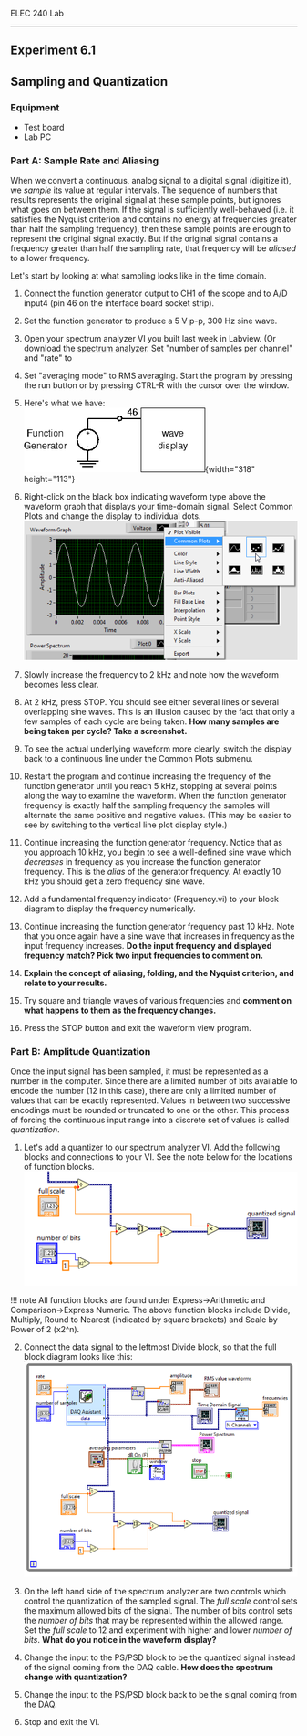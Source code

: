 ELEC 240 Lab

------------------------------------------------------------------------

Experiment 6.1
--------------

Sampling and Quantization
-------------------------

### 

### Equipment

* Test board
* Lab PC

### Part A: Sample Rate and Aliasing

When we convert a continuous, analog signal to a digital signal
(digitize it), we *sample* its value at regular intervals. The sequence
of numbers that results represents the original signal at these sample
points, but ignores what goes on between them. If the signal is
sufficiently well-behaved (i.e. it satisfies the Nyquist criterion and
contains no energy at frequencies greater than half the sampling
frequency), then these sample points are enough to represent the
original signal exactly. But if the original signal contains a frequency
greater than half the sampling rate, that frequency will be *aliased* to
a lower frequency.

Let's start by looking at what sampling looks like in the time domain.

1. Connect the function generator output to CH1 of the scope and to A/D
input4 (pin 46 on the interface board socket strip).
2. Set the function generator to produce a 5 V p-p, 300 Hz sine wave.
3. Open your spectrum analyzer VI you built last week in Labview. (Or download the [spectrum analyzer](../labview/Lab5-Spectrum_Analyzer.vi). Set "number of samples per channel" and "rate" to
10000. Set "averaging mode" to RMS averaging. Start the program by
pressing the run button or by pressing CTRL-R with the cursor over the
window.

4. Here's what we have:\
![](./figs/img183.png){width="318" height="113"}

5. Right-click on the black box indicating waveform type above the waveform graph that displays your time-domain signal. Select Common Plots and change the display to individual dots.
![](./figs/lv1.png)
6. Slowly increase the frequency to 2 kHz and note how the waveform
becomes less clear.

7. At 2 kHz, press STOP. You should see either several lines or several
overlapping sine waves. This is an illusion caused by the fact that only
a few samples of each cycle are being taken. **How many samples are being taken per cycle? Take a screenshot.**

8. To see the actual underlying waveform more clearly, switch the display back to a continuous line under the Common Plots submenu.
9. Restart the program and continue increasing the frequency of the
function generator until you reach 5 kHz, stopping at several points
along the way to examine the waveform. When the function generator
frequency is exactly half the sampling frequency the samples will
alternate the same positive and negative values. (This may be easier to
see by switching to the vertical line plot display style.)

10. Continue increasing the function generator frequency. Notice that as
you approach 10 kHz, you begin to see a well-defined sine wave which
*decreases* in frequency as you increase the function generator
frequency. This is the *alias* of the generator frequency. At exactly 10
kHz you should get a zero frequency sine wave.
11. Add a fundamental frequency indicator (Frequency.vi) to your block diagram to display the frequency numerically.

12. Continue increasing the function generator frequency past 10 kHz. Note
that you once again have a sine wave that increases in frequency as the
input frequency increases. **Do the input frequency and displayed frequency match? Pick two input frequencies to comment on.**

13. **Explain the concept of aliasing, folding, and the Nyquist criterion,
and relate to your results.**

14. Try square and triangle waves of various frequencies and **comment on what happens to them as the frequency changes.**

15. Press the STOP button and exit the waveform view program.

### Part B: Amplitude Quantization

Once the input signal has been sampled, it must be represented as a
number in the computer. Since there are a limited number of bits
available to encode the number (12 in this case), there are only a
limited number of values that can be exactly represented. Values in
between two successive encodings must be rounded or truncated to one or
the other. This process of forcing the continuous input range into a
discrete set of values is called *quantization*.

1. Let's add a quantizer to our spectrum analyzer VI. Add the following blocks and connections to your VI. See the note below for the locations of function blocks.
![](./figs/lv2.png)

!!! note
All function blocks are found under Express->Arithmetic and Comparison->Express Numeric. The above function blocks include Divide, Multiply, Round to Nearest (indicated by square brackets) and Scale by Power of 2 (x2^n).

2. Connect the data signal to the leftmost Divide block, so that the full block diagram looks like this:
![](./figs/lv3.png)

3. On the left hand side of the spectrum analyzer are two controls which
control the quantization of the sampled signal. The *full scale* control
sets the maximum allowed bits of the signal. The number of bits control
sets the *number of bits* that may be represented within the allowed
range. Set the *full scale* to 12 and experiment with higher and lower *number of
bits*. **What do you notice in the waveform display?**

4. Change the input to the PS/PSD block to be the quantized signal instead of the signal coming from the DAQ cable. **How does the spectrum change with quantization?**

5. Change the input to the PS/PSD block back to be the signal coming from the DAQ.

6. Stop and exit the VI.
